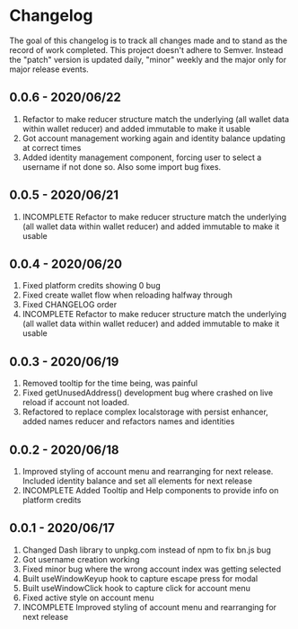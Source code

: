 # Changelog
The goal of this changelog is to track all changes made and to stand as the record of work completed. This project doesn't adhere to Semver. Instead the "patch" version is updated daily, "minor" weekly and the major only for major release events.

## 0.0.6 - 2020/06/22
1. Refactor to make reducer structure match the underlying (all wallet data within wallet reducer) and added immutable to make it usable
2. Got account management working again and identity balance updating at correct times
3. Added identity management component, forcing user to select a username if not done so. Also some import bug fixes.

## 0.0.5 - 2020/06/21
1. INCOMPLETE Refactor to make reducer structure match the underlying (all wallet data within wallet reducer) and added immutable to make it usable

## 0.0.4 - 2020/06/20
1. Fixed platform credits showing 0 bug
2. Fixed create wallet flow when reloading halfway through
3. Fixed CHANGELOG order
4. INCOMPLETE Refactor to make reducer structure match the underlying (all wallet data within wallet reducer) and added immutable to make it usable

## 0.0.3 - 2020/06/19
1. Removed tooltip for the time being, was painful
2. Fixed getUnusedAddress() development bug where crashed on live reload if account not loaded.
3. Refactored to replace complex localstorage with persist enhancer, added names reducer and refactors names and identities

## 0.0.2 - 2020/06/18
1. Improved styling of account menu and rearranging for next release. Included identity balance and set all elements for next release
2. INCOMPLETE Added Tooltip and Help components to provide info on platform credits

## 0.0.1 - 2020/06/17
1. Changed Dash library to unpkg.com instead of npm to fix bn.js bug
2. Got username creation working
3. Fixed minor bug where the wrong account index was getting selected
4. Built useWindowKeyup hook to capture escape press for modal
5. Built useWindowClick hook to capture click for account menu
6. Fixed active style on account menu
7. INCOMPLETE Improved styling of account menu and rearranging for next release

